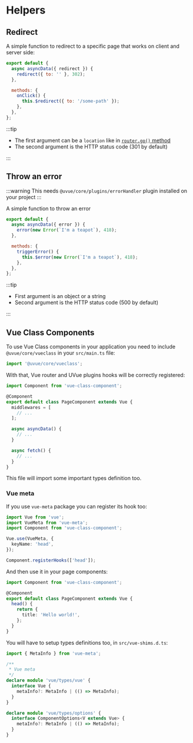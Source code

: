# Helpers

## Redirect

A simple function to redirect to a specific page that works on client and server side:

```js
export default {
  async asyncData({ redirect }) {
    redirect({ to: '' }, 302);
  },

  methods: {
    onClick() {
      this.$redirect({ to: '/some-path' });
    },
  },
};
```

:::tip

- The first argument can be a `location` like in [`router.go()` method](https://router.vuejs.org/guide/essentials/navigation.html#router-push-location-oncomplete-onabort)
- The second argument is the HTTP status code (301 by default)

:::

## Throw an error

:::warning
This needs `@uvue/core/plugins/errorHandler` plugin installed on your project
:::

A simple function to throw an error

```js
export default {
  async asyncData({ error }) {
    error(new Error(`I'm a teapot`), 418);
  },

  methods: {
    triggerError() {
      this.$error(new Error(`I'm a teapot`), 418);
    },
  },
};
```

:::tip

- First argument is an object or a string
- Second argument is the HTTP status code (500 by default)

:::

## Vue Class Components

To use Vue Class components in your application you need to include `@uvue/core/vueclass`
in your `src/main.ts` file:

```ts
import '@uvue/core/vueclass';
```

With that, Vue router and UVue plugins hooks will be correctly registered:

```ts
import Component from 'vue-class-component';

@Component
export default class PageComponent extends Vue {
  middlewares = [
    // ...
  ];

  async asyncData() {
    // ...
  }

  async fetch() {
    // ...
  }
}
```

This file will import some important types definition too.

### Vue meta

If you use `vue-meta` package you can register its hook too:

```ts
import Vue from 'vue';
import VueMeta from 'vue-meta';
import Component from 'vue-class-component';

Vue.use(VueMeta, {
  keyName: 'head',
});

Component.registerHooks(['head']);
```

And then use it in your page components:

```ts
import Component from 'vue-class-component';

@Component
export default class PageComponent extends Vue {
  head() {
    return {
      title: 'Hello world!',
    };
  }
}
```

You will have to setup types definitions too, in `src/vue-shims.d.ts`:

```ts
import { MetaInfo } from 'vue-meta';

/**
 * Vue meta
 */
declare module 'vue/types/vue' {
  interface Vue {
    metaInfo?: MetaInfo | (() => MetaInfo);
  }
}

declare module 'vue/types/options' {
  interface ComponentOptions<V extends Vue> {
    metaInfo?: MetaInfo | (() => MetaInfo);
  }
}
```
